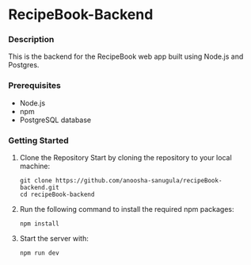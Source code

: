 # RecipeBook-Backend

### Description

This is the backend for the RecipeBook web app built using Node.js and Postgres.

### Prerequisites

- Node.js
- npm
- PostgreSQL database

### Getting Started

1.  Clone the Repository
    Start by cloning the repository to your local machine:

        git clone https://github.com/anoosha-sanugula/recipeBook-backend.git
        cd recipeBook-backend

2.  Run the following command to install the required npm packages:

        npm install

3.  Start the server with:

        npm run dev
